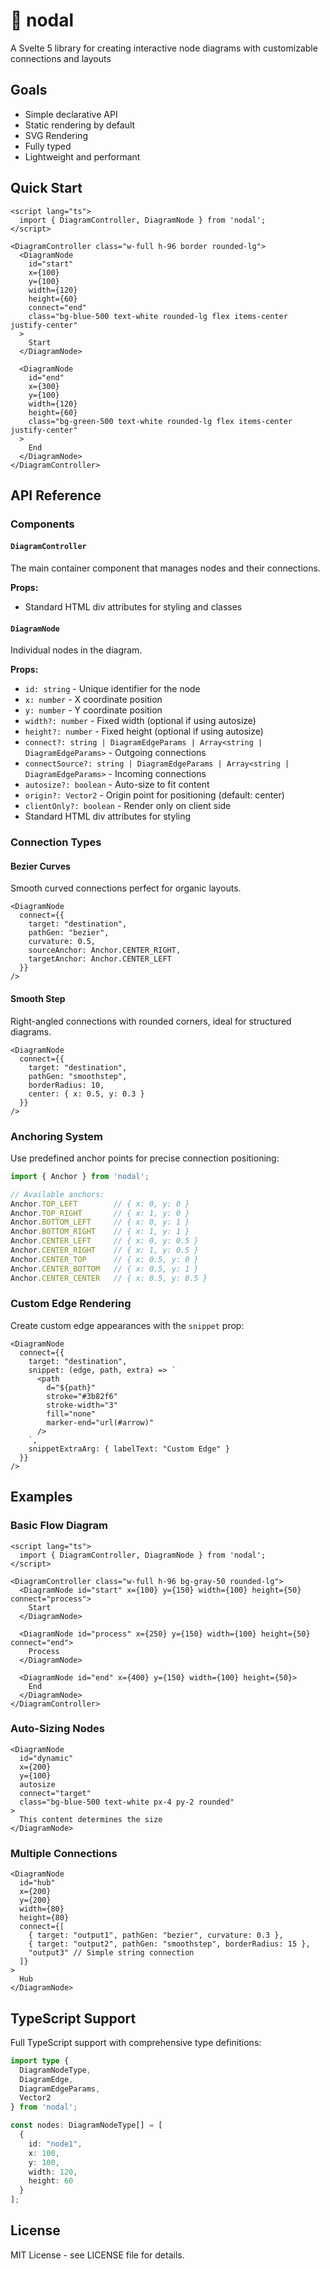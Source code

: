 # 🦔 nodal

A Svelte 5 library for creating interactive node diagrams with customizable connections and layouts

## Goals
- Simple declarative API
- Static rendering by default
- SVG Rendering
- Fully typed
- Lightweight and performant

## Quick Start

```svelte
<script lang="ts">
  import { DiagramController, DiagramNode } from 'nodal';
</script>

<DiagramController class="w-full h-96 border rounded-lg">
  <DiagramNode
    id="start"
    x={100}
    y={100}
    width={120}
    height={60}
    connect="end"
    class="bg-blue-500 text-white rounded-lg flex items-center justify-center"
  >
    Start
  </DiagramNode>

  <DiagramNode
    id="end"
    x={300}
    y={100}
    width={120}
    height={60}
    class="bg-green-500 text-white rounded-lg flex items-center justify-center"
  >
    End
  </DiagramNode>
</DiagramController>
```

## API Reference

### Components

#### `DiagramController`
The main container component that manages nodes and their connections.

**Props:**
- Standard HTML div attributes for styling and classes

#### `DiagramNode`
Individual nodes in the diagram.

**Props:**
- `id: string` - Unique identifier for the node
- `x: number` - X coordinate position
- `y: number` - Y coordinate position
- `width?: number` - Fixed width (optional if using autosize)
- `height?: number` - Fixed height (optional if using autosize)
- `connect?: string | DiagramEdgeParams | Array<string | DiagramEdgeParams>` - Outgoing connections
- `connectSource?: string | DiagramEdgeParams | Array<string | DiagramEdgeParams>` - Incoming connections
- `autosize?: boolean` - Auto-size to fit content
- `origin?: Vector2` - Origin point for positioning (default: center)
- `clientOnly?: boolean` - Render only on client side
- Standard HTML div attributes for styling

### Connection Types

#### Bezier Curves
Smooth curved connections perfect for organic layouts.

```svelte
<DiagramNode
  connect={{
    target: "destination",
    pathGen: "bezier",
    curvature: 0.5,
    sourceAnchor: Anchor.CENTER_RIGHT,
    targetAnchor: Anchor.CENTER_LEFT
  }}
/>
```

#### Smooth Step
Right-angled connections with rounded corners, ideal for structured diagrams.

```svelte
<DiagramNode
  connect={{
    target: "destination",
    pathGen: "smoothstep",
    borderRadius: 10,
    center: { x: 0.5, y: 0.3 }
  }}
/>
```

### Anchoring System

Use predefined anchor points for precise connection positioning:

```ts
import { Anchor } from 'nodal';

// Available anchors:
Anchor.TOP_LEFT        // { x: 0, y: 0 }
Anchor.TOP_RIGHT       // { x: 1, y: 0 }
Anchor.BOTTOM_LEFT     // { x: 0, y: 1 }
Anchor.BOTTOM_RIGHT    // { x: 1, y: 1 }
Anchor.CENTER_LEFT     // { x: 0, y: 0.5 }
Anchor.CENTER_RIGHT    // { x: 1, y: 0.5 }
Anchor.CENTER_TOP      // { x: 0.5, y: 0 }
Anchor.CENTER_BOTTOM   // { x: 0.5, y: 1 }
Anchor.CENTER_CENTER   // { x: 0.5, y: 0.5 }
```

### Custom Edge Rendering

Create custom edge appearances with the `snippet` prop:

```svelte
<DiagramNode
  connect={{
    target: "destination",
    snippet: (edge, path, extra) => `
      <path
        d="${path}"
        stroke="#3b82f6"
        stroke-width="3"
        fill="none"
        marker-end="url(#arrow)"
      />
    `,
    snippetExtraArg: { labelText: "Custom Edge" }
  }}
/>
```

## Examples

### Basic Flow Diagram
```svelte
<script lang="ts">
  import { DiagramController, DiagramNode } from 'nodal';
</script>

<DiagramController class="w-full h-96 bg-gray-50 rounded-lg">
  <DiagramNode id="start" x={100} y={150} width={100} height={50} connect="process">
    Start
  </DiagramNode>

  <DiagramNode id="process" x={250} y={150} width={100} height={50} connect="end">
    Process
  </DiagramNode>

  <DiagramNode id="end" x={400} y={150} width={100} height={50}>
    End
  </DiagramNode>
</DiagramController>
```

### Auto-Sizing Nodes
```svelte
<DiagramNode
  id="dynamic"
  x={200}
  y={100}
  autosize
  connect="target"
  class="bg-blue-500 text-white px-4 py-2 rounded"
>
  This content determines the size
</DiagramNode>
```

### Multiple Connections
```svelte
<DiagramNode
  id="hub"
  x={200}
  y={200}
  width={80}
  height={80}
  connect={[
    { target: "output1", pathGen: "bezier", curvature: 0.3 },
    { target: "output2", pathGen: "smoothstep", borderRadius: 15 },
    "output3" // Simple string connection
  ]}
>
  Hub
</DiagramNode>
```

## TypeScript Support

Full TypeScript support with comprehensive type definitions:

```ts
import type {
  DiagramNodeType,
  DiagramEdge,
  DiagramEdgeParams,
  Vector2
} from 'nodal';

const nodes: DiagramNodeType[] = [
  {
    id: "node1",
    x: 100,
    y: 100,
    width: 120,
    height: 60
  }
];
```

## License

MIT License - see LICENSE file for details.
